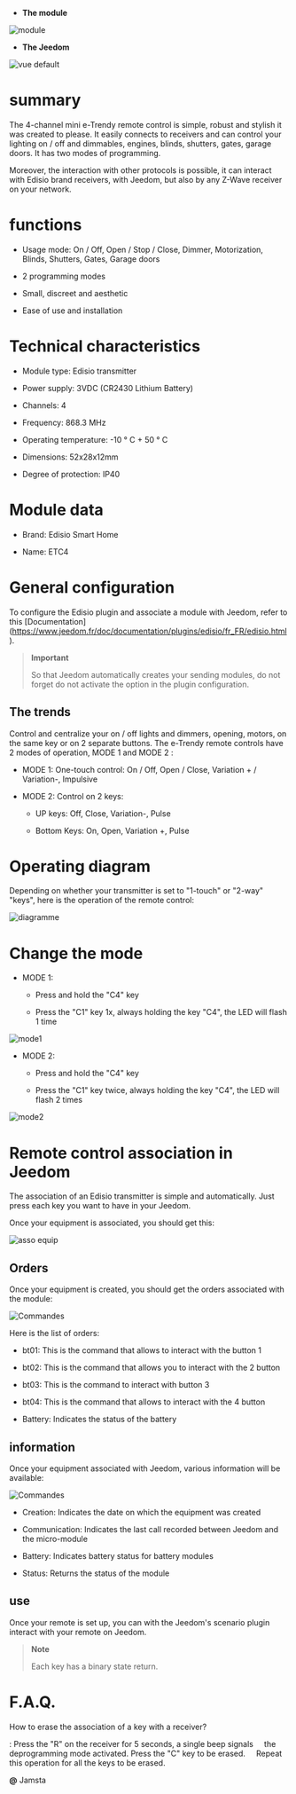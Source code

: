 -   **The module**

![module](../images/etc4/module.jpg)

-   **The Jeedom**

![vue default](../images/etc4/vue_default.jpg)

summary
======

The 4-channel mini e-Trendy remote control is simple, robust and stylish
it was created to please. It easily connects to receivers and
can control your lighting on / off and dimmables, engines,
blinds, shutters, gates, garage doors. It has two modes of
programming.

Moreover, the interaction with other protocols is possible, it can
interact with Edisio brand receivers, with Jeedom, but
also by any Z-Wave receiver on your network.

functions
=========

-   Usage mode: On / Off, Open / Stop / Close, Dimmer,
    Motorization, Blinds, Shutters, Gates, Garage doors

-   2 programming modes

-   Small, discreet and aesthetic

-   Ease of use and installation

Technical characteristics
===========================

-   Module type: Edisio transmitter

-   Power supply: 3VDC (CR2430 Lithium Battery)

-   Channels: 4

-   Frequency: 868.3 MHz

-   Operating temperature: -10 ° C + 50 ° C

-   Dimensions: 52x28x12mm

-   Degree of protection: IP40

Module data
=================

-   Brand: Edisio Smart Home

-   Name: ETC4

General configuration
======================

To configure the Edisio plugin and associate a module with Jeedom,
refer to this
[Documentation] (https://www.jeedom.fr/doc/documentation/plugins/edisio/fr_FR/edisio.html).

> **Important**
>
> So that Jeedom automatically creates your sending modules, do not forget
> do not activate the option in the plugin configuration.

The trends
---------

Control and centralize your on / off lights and dimmers,
opening, motors, on the same key or on 2 separate buttons. The
e-Trendy remote controls have 2 modes of operation, MODE 1 and MODE 2
:

-   MODE 1: One-touch control: On / Off, Open / Close,
    Variation + / Variation-, Impulsive

-   MODE 2: Control on 2 keys:

    -   UP keys: Off, Close, Variation-, Pulse

    -   Bottom Keys: On, Open, Variation +, Pulse

Operating diagram
===========================

Depending on whether your transmitter is set to "1-touch" or "2-way"
"keys", here is the operation of the remote control:

![diagramme](../images/etc4/diagramme.jpg)

Change the mode
===============

-   MODE 1:

    -   Press and hold the "C4" key

    -   Press the "C1" key 1x, always holding the key
        "C4", the LED will flash 1 time

![mode1](../images/etc4/mode1.jpg)

-   MODE 2:

    -   Press and hold the "C4" key

    -   Press the "C1" key twice, always holding the key
        "C4", the LED will flash 2 times

![mode2](../images/etc4/mode2.jpg)

Remote control association in Jeedom
=======================================

The association of an Edisio transmitter is simple and
automatically. Just press each key you
want to have in your Jeedom.

Once your equipment is associated, you should get this:

![asso equip](../images/etc4/asso_equip.jpg)

Orders
---------

Once your equipment is created, you should get the orders
associated with the module:

![Commandes](../images/etc4/commandes.jpg)

Here is the list of orders:

-   bt01: This is the command that allows to interact with the button 1

-   bt02: This is the command that allows you to interact with the 2 button

-   bt03: This is the command to interact with button 3

-   bt04: This is the command that allows to interact with the 4 button

-   Battery: Indicates the status of the battery

information
------------

Once your equipment associated with Jeedom, various information will be
available:

![Commandes](../images/etc4/infos.jpg)

-   Creation: Indicates the date on which the equipment was created

-   Communication: Indicates the last call recorded between
    Jeedom and the micro-module

-   Battery: Indicates battery status for battery modules

-   Status: Returns the status of the module

use
-----------

Once your remote is set up, you can with the
Jeedom's scenario plugin interact with your remote on Jeedom.

> **Note**
>
> Each key has a binary state return.

F.A.Q.
======

How to erase the association of a key with a receiver?

: Press the "R" on the receiver for 5 seconds, a single beep signals
    the deprogramming mode activated. Press the "C" key to be erased.
    Repeat this operation for all the keys to be erased.

**@** Jamsta
